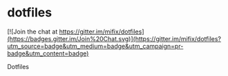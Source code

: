 dotfiles
========

[![Join the chat at https://gitter.im/mifix/dotfiles](https://badges.gitter.im/Join%20Chat.svg)](https://gitter.im/mifix/dotfiles?utm_source=badge&utm_medium=badge&utm_campaign=pr-badge&utm_content=badge)

Dotfiles
